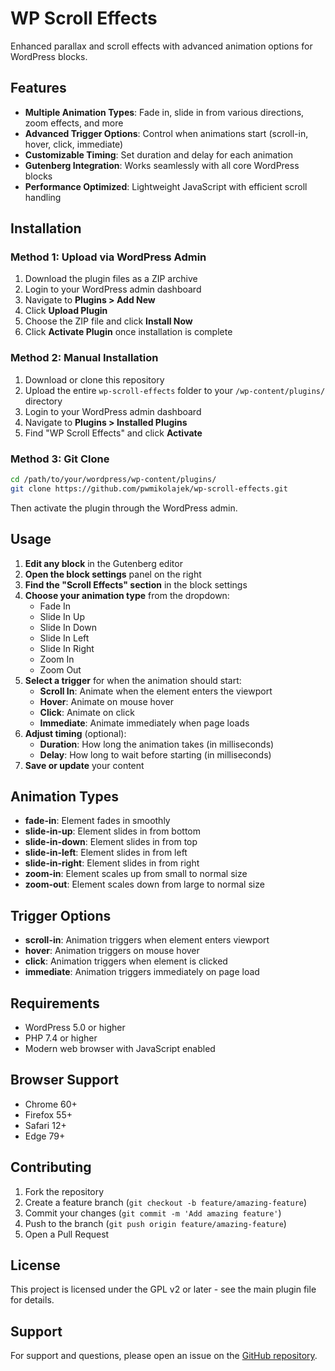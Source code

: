 # WP Scroll Effects

Enhanced parallax and scroll effects with advanced animation options for WordPress blocks.

## Features

- **Multiple Animation Types**: Fade in, slide in from various directions, zoom effects, and more
- **Advanced Trigger Options**: Control when animations start (scroll-in, hover, click, immediate)
- **Customizable Timing**: Set duration and delay for each animation
- **Gutenberg Integration**: Works seamlessly with all core WordPress blocks
- **Performance Optimized**: Lightweight JavaScript with efficient scroll handling

## Installation

### Method 1: Upload via WordPress Admin

1. Download the plugin files as a ZIP archive
2. Login to your WordPress admin dashboard
3. Navigate to **Plugins > Add New**
4. Click **Upload Plugin**
5. Choose the ZIP file and click **Install Now**
6. Click **Activate Plugin** once installation is complete

### Method 2: Manual Installation

1. Download or clone this repository
2. Upload the entire `wp-scroll-effects` folder to your `/wp-content/plugins/` directory
3. Login to your WordPress admin dashboard
4. Navigate to **Plugins > Installed Plugins**
5. Find "WP Scroll Effects" and click **Activate**

### Method 3: Git Clone

```bash
cd /path/to/your/wordpress/wp-content/plugins/
git clone https://github.com/pwmikolajek/wp-scroll-effects.git
```

Then activate the plugin through the WordPress admin.

## Usage

1. **Edit any block** in the Gutenberg editor
2. **Open the block settings** panel on the right
3. **Find the "Scroll Effects" section** in the block settings
4. **Choose your animation type** from the dropdown:
   - Fade In
   - Slide In Up
   - Slide In Down
   - Slide In Left
   - Slide In Right
   - Zoom In
   - Zoom Out
5. **Select a trigger** for when the animation should start:
   - **Scroll In**: Animate when the element enters the viewport
   - **Hover**: Animate on mouse hover
   - **Click**: Animate on click
   - **Immediate**: Animate immediately when page loads
6. **Adjust timing** (optional):
   - **Duration**: How long the animation takes (in milliseconds)
   - **Delay**: How long to wait before starting (in milliseconds)
7. **Save or update** your content

## Animation Types

- **fade-in**: Element fades in smoothly
- **slide-in-up**: Element slides in from bottom
- **slide-in-down**: Element slides in from top
- **slide-in-left**: Element slides in from left
- **slide-in-right**: Element slides in from right
- **zoom-in**: Element scales up from small to normal size
- **zoom-out**: Element scales down from large to normal size

## Trigger Options

- **scroll-in**: Animation triggers when element enters viewport
- **hover**: Animation triggers on mouse hover
- **click**: Animation triggers when element is clicked
- **immediate**: Animation triggers immediately on page load

## Requirements

- WordPress 5.0 or higher
- PHP 7.4 or higher
- Modern web browser with JavaScript enabled

## Browser Support

- Chrome 60+
- Firefox 55+
- Safari 12+
- Edge 79+

## Contributing

1. Fork the repository
2. Create a feature branch (`git checkout -b feature/amazing-feature`)
3. Commit your changes (`git commit -m 'Add amazing feature'`)
4. Push to the branch (`git push origin feature/amazing-feature`)
5. Open a Pull Request

## License

This project is licensed under the GPL v2 or later - see the main plugin file for details.

## Support

For support and questions, please open an issue on the [GitHub repository](https://github.com/pwmikolajek/wp-scroll-effects/issues).